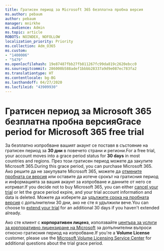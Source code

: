```yaml
---
title: Гратисен период за Microsoft 365 безплатна пробна версия
ms.author: pebaum
author: pebaum
manager: mnirkhe
ms.audience: Admin
ms.topic: article
ROBOTS: NOINDEX, NOFOLLOW
localization_priority: Priority
ms.collection: Adm_O365
ms.custom:
- "1400006"
- "5479"
ms.openlocfilehash: 19e87487fbb27fb811267fc99da819c2620ebcc0
ms.sourcegitcommit: 286000b588adef1bbbb28337a9d9e087ec783fa2
ms.translationtype: HT
ms.contentlocale: bg-BG
ms.lasthandoff: 04/27/2020
ms.locfileid: "43909930"
---
```

# <a name="grace-period-for-microsoft-365-free-trial"></a><span data-ttu-id="f1d81-102">Гратисен период за Microsoft 365 безплатна пробна версия</span><span class="sxs-lookup"><span data-stu-id="f1d81-102">Grace period for Microsoft 365 free trial</span></span>

<span data-ttu-id="f1d81-103">За безплатно изпробване вашият акаунт се поставя в състояние на гратисен период за **30 дни** в повечето страни и региони.</span><span class="sxs-lookup"><span data-stu-id="f1d81-103">For a free trial, your account moves into a grace period status for **30 days** in most countries and regions.</span></span> <span data-ttu-id="f1d81-104">През този гратисен период можете да закупите Microsoft 365.</span><span class="sxs-lookup"><span data-stu-id="f1d81-104">During this grace period, you can purchase Microsoft 365.</span></span> <span data-ttu-id="f1d81-105">Ако решите да не закупувате Microsoft 365, можете да [отмените пробната си версия](https://docs.microsoft.com/microsoft-365/commerce/subscriptions/cancel-your-subscription?view=o365-worldwide) или оставите да изтече срокът на гратисния период и информацията за вашия акаунт за изпробване и данните от него се изтриват.</span><span class="sxs-lookup"><span data-stu-id="f1d81-105">If you decide not to buy Microsoft 365, you can either [cancel your trial](https://docs.microsoft.com/microsoft-365/commerce/subscriptions/cancel-your-subscription?view=o365-worldwide) or let the grace period expire, and your trial account information and data is deleted.</span></span> <span data-ttu-id="f1d81-106">Можете да изберете да [удължите срока на пробната версия](https://docs.microsoft.com/microsoft-365/commerce/extend-your-trial) с допълнителни 30 дни, ако не сте я удължили вече.</span><span class="sxs-lookup"><span data-stu-id="f1d81-106">You can choose to [extend your trial](https://docs.microsoft.com/microsoft-365/commerce/extend-your-trial) for an additional 30 days if you haven't extended already.</span></span>

<span data-ttu-id="f1d81-107">Ако сте клиент с **корпоративен лиценз**, използвайте [центъра за услуги за корпоративно лицензиране на Microsoft](https://support.microsoft.com/help/4471406/how-to-contact-the-microsoft-volume-licensing-service-center) за допълнителни въпроси относно гратисния период на изпробване.</span><span class="sxs-lookup"><span data-stu-id="f1d81-107">If you're a **Volume License** customer, please use the [Microsoft Volume Licensing Service Center](https://support.microsoft.com/help/4471406/how-to-contact-the-microsoft-volume-licensing-service-center) for additional questions about the trial grace period.</span></span>
